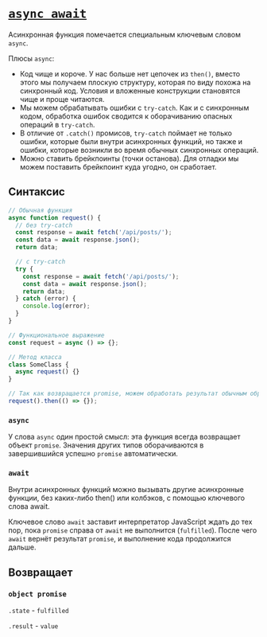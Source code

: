 # [`async await`](../index.md)

Асинхронная функция помечается специальным ключевым словом `async`.

Плюсы `async`:

- Код чище и короче. У нас больше нет цепочек из `then()`, вместо этого мы получаем плоскую структуру, которая по виду похожа на синхронный код. Условия и вложенные конструкции становятся чище и проще читаются.
- Мы можем обрабатывать ошибки с `try-catch`. Как и с синхронным кодом, обработка ошибок сводится к оборачиванию опасных операций в `try-catch`.
- В отличие от `.catch()` промисов, `try-catch` поймает не только ошибки, которые были внутри асинхронных функций, но также и ошибки, которые возникли во время обычных синхронных операций.
- Можно ставить брейкпоинты (точки останова). Для отладки мы можем поставить брейкпоинт куда угодно, он сработает.

## Синтаксис

```js
// Обычная функция
async function request() {
  // без try-catch
  const response = await fetch('/api/posts/');
  const data = await response.json();
  return data;

  // с try-catch
  try {
    const response = await fetch('/api/posts/');
    const data = await response.json();
    return data;
  } catch (error) {
    console.log(error);
  }
}

// Функциональное выражение
const request = async () => {};

// Метод класса
class SomeClass {
  async request() {}
}

// Так как возвращается promise, можем обработать результат обычным образом
request().then(() => {});
```

### `async`

У слова `async` один простой смысл: эта функция всегда возвращает объект `promise`. Значения других типов оборачиваются в завершившийся успешно `promise` автоматически.

### `await`

Внутри асинхронных функций можно вызывать другие асинхронные функции, без каких-либо then() или колбэков, с помощью ключевого слова await.

Ключевое слово `await` заставит интерпретатор JavaScript ждать до тех пор, пока `promise` справа от `await` не выполнится (`fulfilled`). После чего `await` вернёт результат `promise`, и выполнение кода продолжится дальше.

## Возвращает

### `object promise`

`.state` - `fulfilled`

`.result` - `value`
